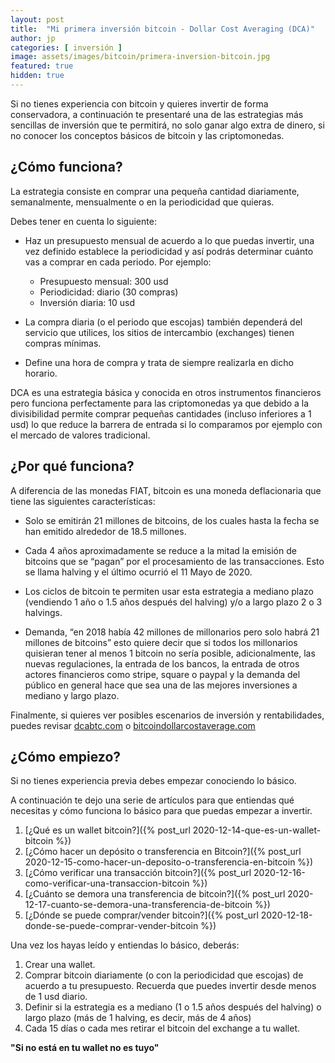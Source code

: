 ```yaml
---
layout: post
title:  "Mi primera inversión bitcoin - Dollar Cost Averaging (DCA)"
author: jp
categories: [ inversión ]
image: assets/images/bitcoin/primera-inversion-bitcoin.jpg
featured: true
hidden: true
---
```


Si no tienes experiencia con bitcoin y quieres invertir de forma conservadora, a continuación te presentaré una de las estrategias más sencillas de inversión que te permitirá, no solo ganar algo extra de dinero, si no conocer los conceptos básicos de bitcoin y las criptomonedas.


## ¿Cómo funciona?

La estrategia consiste en comprar una pequeña cantidad diariamente, semanalmente, mensualmente o en la periodicidad que quieras.

Debes tener en cuenta lo siguiente:

 - Haz un presupuesto mensual de acuerdo a lo que puedas invertir, una vez definido establece la periodicidad y así podrás determinar cuánto vas a comprar en cada periodo. Por ejemplo:    
	-   Presupuesto mensual: 300 usd
	-   Periodicidad: diario (30 compras)
	-   Inversión diaria: 10 usd

- La compra diaria (o el periodo que escojas) también dependerá del servicio que utilices, los sitios de intercambio (exchanges) tienen compras mínimas.
- Define una hora de compra y trata de siempre realizarla en dicho horario.

DCA es una estrategia básica y conocida en otros instrumentos financieros pero funciona perfectamente para las criptomonedas ya que debido a la divisibilidad permite comprar pequeñas cantidades (incluso inferiores a 1 usd) lo que reduce la barrera de entrada si lo comparamos por ejemplo con el mercado de valores tradicional.

## ¿Por qué funciona?

A diferencia de las monedas FIAT, bitcoin es una moneda deflacionaria que tiene las siguientes características:

- Solo se emitirán 21 millones de bitcoins, de los cuales hasta la fecha se han emitido alrededor de 18.5 millones.

- Cada 4 años aproximadamente se reduce a la mitad la emisión de bitcoins que se “pagan” por el procesamiento de las transacciones. Esto se llama halving y el último ocurrió el 11 Mayo de 2020.

- Los ciclos de bitcoin te permiten usar esta estrategia a mediano plazo (vendiendo 1 año o 1.5 años después del halving) y/o a largo plazo 2 o 3 halvings.

- Demanda, “en 2018 había 42 millones de millonarios pero solo habrá 21 millones de bitcoins” esto quiere decir que si todos los millonarios quisieran tener al menos 1 bitcoin no sería posible, adicionalmente, las nuevas regulaciones, la entrada de los bancos, la entrada de otros actores financieros como stripe, square o paypal y la demanda del público en general hace que sea una de las mejores inversiones a mediano y largo plazo.

Finalmente, si quieres ver posibles escenarios de inversión y rentabilidades, puedes revisar [dcabtc.com](https://dcabtc.com/) o [bitcoindollarcostaverage.com](https://www.bitcoindollarcostaverage.com/)

## ¿Cómo empiezo?

Si no tienes experiencia previa debes empezar conociendo lo básico.

A continuación te dejo una serie de artículos para que entiendas qué necesitas y cómo funciona lo básico para que puedas empezar a invertir.

1.  [¿Qué es un wallet bitcoin?]({% post_url 2020-12-14-que-es-un-wallet-bitcoin %})
2.  [¿Cómo hacer un depósito o transferencia en Bitcoin?]({% post_url 2020-12-15-como-hacer-un-deposito-o-transferencia-en-bitcoin %})
3.  [¿Cómo verificar una transacción bitcoin?]({% post_url 2020-12-16-como-verificar-una-transaccion-bitcoin %})
4.  [¿Cuánto se demora una transferencia de bitcoin?]({% post_url 2020-12-17-cuanto-se-demora-una-transferencia-de-bitcoin %})
5.  [¿Dónde se puede comprar/vender bitcoin?]({% post_url 2020-12-18-donde-se-puede-comprar-vender-bitcoin %})

Una vez los hayas leído y entiendas lo básico, deberás:

1.  Crear una wallet.
2.  Comprar bitcoin diariamente (o con la periodicidad que escojas) de acuerdo a tu presupuesto. Recuerda que puedes invertir desde menos de 1 usd diario.
3.  Definir si la estrategia es a mediano (1 o 1.5 años después del halving) o largo plazo (más de 1 halving, es decir, más de 4 años)
4.  Cada 15 días o cada mes retirar el bitcoin del exchange a tu wallet.

<div class="text-center bold">
<strong>
"Si no está en tu wallet no es tuyo"
</strong>
</div>
